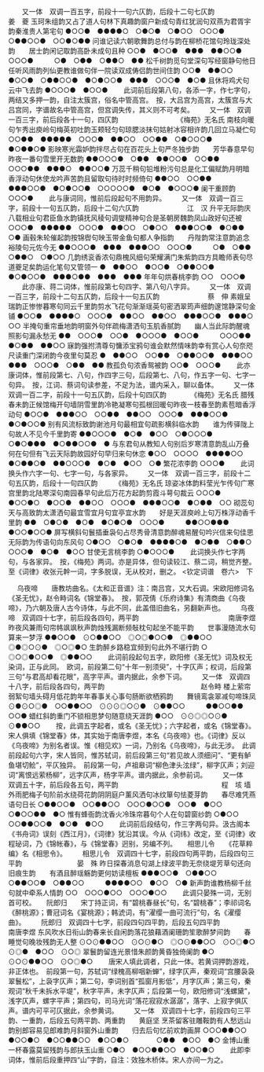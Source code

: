 <!-- { "loadSidebar": true } -->
　　又一体　双调一百五字，前段十一句六仄韵，后段十二句七仄韵　　　　　　　姜　夔
玉珂朱组韵又占了道人句林下真趣韵窗户新成句青红犹润句双燕为君胥宇韵秦淮贵人第宅句
●○○●　●●●●○　○●○●　○●○○　○○○●　○●●○○●　○○●○●●
问谁记读六朝歌舞韵总付与韵在柳桥花馆句玲珑深处韵　　居士韵闲记取韵高卧未成句且种
○○●　●○○●　●●●　●●○○●　○○○●　　　○●　○●●　○●●○　●●
松千树韵觅句堂深句写经窗静句他日任听风雨韵列仙更教谁做句伴一院读双成俦侣韵世间住韵
○○●　●●○○　●○○●　○●●○○●　●○●○○●　●●●　○○○●　●○●
且休将鸡犬句云中飞去韵
●○○○●　●○○●
 　　此词前后段第八句，各添一字，作七字句，两结又多押一韵，自注太簇宫，俗名中管高宫。　按，大吕宫为高宫，太簇宫与大吕宫同，字谱故名中管高宫，但宫调失传，其义则不可考矣。 
　　又一体　双调一百三字，前后段各十一句，四仄韵　　　　　　　　　《梅苑》无名氏
南枝向暖句乍秀出庾岭句梅英初吐韵玉颊轻匀句琼腮淡抹句姑射冰容相许韵几回立马凝伫句
○○●●　●●●●●　○○○●　●●○○　○○●●　○●○○○●　●○●●○●
影映寒光霜妒韵拌尽占句在百花头上句严冬独步韵　　芳华春意早句昨夜一番句雪里开无数韵
●●○○○●　○●●　●●○○●　○○●●　　　○○○●●　●●●○　●●○○●
万蕊千稍句铅堆粉污句总是化工偏赋韵月明暗香浮动句休使龙吟声苦韵且留取句待时时频倚句
●●○○　○○●●　●●●○○●　●○●○○●　○○○○○●　●○●　●○○○●
阑干重顾韵
○○○●
 　　此与康词同，惟前后段起句不用韵异。 
　　又一体　双调一百三字，前段十一句五仄韵，后段十二句六仄韵　　　　　　　江　汉
升平无际韵庆八载相业句君臣鱼水韵镇抚风稜句调燮精神句合是圣朝房魏韵凤山政好句还被
○○○●　●●●●●　○○○●　●●○○　○●○○　●●●○○●　●○●●　○●
画毂朱轮催起韵按锦辔句映玉带金鱼句都人争指韵　　丹陛韵常注意韵追念裕陵句元佐今无
●●○○○●　●●●　●●●○○　○○○●　　　○●　○●●　○●●○　○●○○
几韵绣衮香浓句鼎槐风细句荣耀满门朱紫韵四方具瞻师表句尽道夔足矣韵运化笔句又管领一
●　●●○○　●○○●　○●●○○●　●○●○○●　●●●○●●　●●●　●●●
年年句烘春桃李韵
○○　○○○●
 　　此亦康、蒋二词体，惟前段第七句四字、第八句八字异。 
　　又一体　双调一百三字，前段十二句五仄韵，后段十一句五仄韵　　　　　　　蔡　伸
素娥呈瑞韵正惨惨暮寒句同云千里韵剪水飞花句渐渐瑶英句密洒翠筠声细韵邃馆静深句金铺
●○○●　●●●●○　○○○●　●●○○　●●○○　●●●○○●　●●●○　○○
半掩句重帘垂地韵明窗外句伴疏梅潇洒句玉肌香腻韵　　幽人当此际韵醒魂照影句漏永愁无
●●　○○○●　○○●　●○○○●　●○○●　　　○○○●●　●○●●　●●○○
寐韵强拊清尊句慵添宝鸦句谁会默然情味韵幸有赏心人句奈咫尺读重门深闭韵今夜里句莫忍
●　●●○○　○○●●　○●●○○●　●●●○○　●●●　○○○●　○●●　●●
教孤负句浓香鸳被韵
○○●　○○○●
 　　此亦康词体，惟前段第七、八句，作四字三句，后段第七、八句，作五字一句、七字一句异。　按，江词、蔡词句读参差，不足为法，谱内采入，聊以备体。 
　　又一体　双调一百二字，前段十一句五仄韵，后段十句四仄韵　　　　《梅苑》无名氏
腊残春未韵正候馆梅开句墙阴雪里韵冷艳凝寒句孤根回暖句昨夜一枝春至韵素苞暗香浮动句
●○○●　●●●○○　○○●●　●●○○　○○○●　●●●○○●　●○●○○●
别有风流标致韵谢池月句最相宜句疏影横斜临水韵　　谁为传驿陇上句故人不见今千里韵寄
●●○○○●　●○●　●○○　○●○○○●　　　○●○●●●　●○●●○○●　●
与东君句从教知人句别后岁寒清意韵乱山万叠何在句但有飞云天际韵故园好句早归来句休恋
●○○　○○○○　●●●●○○　●○●●○●　●●○○○●　●○●　●○○　○●
繁花浓李韵
○○○●
 　　此词换头作六字一句、七字一句，与各家异。 
　　又一体　双调一百三字，前段十二句五仄韵，后段十一句四仄韵　　　《梅苑》无名氏
琼姿冰体韵料莹光乍传句广寒宫里韵北陆寒深句南园春早句此后万花方起韵剪霞斗萼句裁云
○○○●　●○○●○　●○○●　●●○○　○○○●　●●●○○●　●○●●　○○
砌蕊句天与高致韵太潇洒句最宜雪宜月句宜亭宜水韵　　好是天涯庾岭上句万株浮动香千里韵
●●　○●○●　●○●　●○●○●　○○○●　　　●●○○●●●　●○○●○○●
屏写横斜句鬟插垂袅句占尽秀骨清意韵醉魂易醒句吟兴信来句佳思无际韵为传语句向东风句
○●○○　○●○●　●●●●○●　●○●●　○●●○　○○○●　●○●　●○○
甘使无言桃李韵
○●○○○●
 　　此词换头作七字两句，与各家异。　按，《梅苑》两词。亦是异体，但句读较江、蔡二词，稍觉齐整。至《词律》收张元幹一词，字多脱误，无从校对，删之。
<钦定词谱　卷六>　下



　
乌夜啼　　唐教坊曲名。《太和正音谱》注：南吕宫，又大石调。宋欧阳修词名《圣无忧》，赵令畤词名《锦堂春》。　按，郭茂倩《乐府诗集》有清商曲《乌夜啼》，乃六朝及唐人古今诗体，与此不同，此盖借旧曲名，另翻新声也。
　　乌夜啼　双调四十七字，前后段各四句，两平韵　　　　　　　　　　　　　南唐李煜
昨夜风兼雨句帘帏飒飒秋声韵烛残漏断频敧枕句起坐不能平韵　　世事漫随流水句算来一梦浮
●●○○●　⊙○●●○○　◎○◎●○○●　◎●●○○　　　◎●◎○⊙●　◎○◎●○
生韵醉乡路稳宜频到句此外不堪行韵
○　◎○◎●○○●　◎●●○○
 　　此词前段起句五字，欧阳修《圣无忧》词及权无染词，正与此同。　欧词，前段第二句“十年一别须臾”，十字仄声；权词，后段第三句“与君高却看花眼”，高字平声。谱内据此，余参下词。 
　　又一体　双调四十八字，前后段各四句，两平韵　　　　　　　　　　　　　　赵令畤
楼上萦帘弱絮句墙头碍月低花韵年年春事关心事句肠断欲栖鸦韵　　舞镜鸾衾翠减句啼珠凤
⊙●⊙○◎●　○○●●○○　⊙⊙⊙◎○⊙●　⊙●●○○　　　●●○○●●　○○●
蜡红斜韵重门不锁相思梦句随意绕天涯韵
●○○　⊙⊙◎◎○⊙●　⊙●●○○
 　　按，此调五字起者，或名《圣无忧》；六字起者，或名《锦堂春》。宋人俱填《锦堂春》体，其实始于南唐李煜，本名《乌夜啼》也。《词律》反以《乌夜啼》为别名者误。惟《相见欢》一词，乃别名《乌夜啼》，与此无涉。　此调前段起句六字，宋人皆同，惟苏轼词，前后段第三句“若见故人须细问”、“更有鲈鱼堪切鲙”，平仄独异。　前段第一句，卢祖皋词“柳色津头泫绿”，柳字仄声；刘迎词“离恨远萦杨柳”，远字仄声，杨字平声。谱内据此，余参前词。 
　　又一体　双调五十字，前后段各五句，两平韵　　　　　　　　　　　　　　　程　垓
墙外雨肥梅子句阶前水绕荷花韵阴阴庭户薰风洒句冰纹箪句怯菱芽韵　　春尽难凭燕语句日长
○●●○○●　○○●●○○　○○○●○○●　○○●　●○○　　　○●○○●●　●○
惟有蜂衙韵沈香火冷珠帘暮句个人在句碧窗纱韵
○●○○　○○●●○○●　●○●　●○○
 　　此词前后段结句，作三字两句异。汲古阁本《书舟词》误刻《西江月》，《词律》犹沿其误。今从《词纬》改定，至《词律》收程珌词，乃《锦帐春》，与《锦堂春》迥别，另编不列。 
　
相思儿令　　《花草粹编》名《相思令》。
　　相思儿令　双调四十七字，前段四句两平韵，后段四句三平韵　　　　　　　　晏　殊
昨日探春消息句湖上绿波平韵无奈绕堤芳草句还向旧痕生韵　　有酒且醉瑶觞韵更何妨读檀板
●●●○○●　○●●○○　○●●○○●　○●●○○　　　●●●●○○　●○○　○●
新声韵谁教杨柳千丝句就中牵系人情韵
○○　○○○●○○　○○○●○○
 　　此调只晏殊一词，无别首可校。 
　
阮郎归　　宋丁持正词，有“碧桃春昼长”句，名“碧桃春”；李祁词名《醉桃源》；曹冠词名《宴桃源》；韩淲词，有“濯缨一曲可流行”句，名《濯缨曲》。
　　阮郎归　双调四十七字，前段四句四平韵，后段五句四平韵　　　　　　　　　南唐李煜
东风吹水日衔山韵春来长自闲韵落花狼藉酒阑珊韵笙歌醉梦间韵　　春睡觉句晚妆残韵无人整
⊙○⊙●●○○　⊙○⊙●○　◎○⊙●●○○　⊙○◎●○　　　⊙◎●　●○○　⊙○◎
翠鬟韵留连光景惜朱颜韵黄昏独倚阑韵
●○　⊙○⊙●●○○　⊙○◎●○
 　　唐宋人填此调者，只此一体。若黄词押韵游戏，非正体也。　前段第一句，苏轼词“绿槐高柳咽新蝉”，绿字仄声，秦观词“宫腰袅袅翠鬟松”，上袅字仄声；第二句，李词别首“孤窗月影低”，月字仄声；第三句，秦观词“秋千未拆水平堤”，秋字平声，未字仄声；后段第一句，欧阳修词“浅螺黛”，浅字仄声，螺字平声；第四句，司马光词“落花寂寂水潺潺”，落字、上寂字俱仄声。谱内可平可仄据此，余参黄词。 
　　又一体　双调四十七字，前段四句三平韵、一重韵，后段五句两平韵、两重韵　　黄庭坚
烹茶留客驻雕鞍韵有人愁远山韵别郎容易见郎难韵月斜窗外山重韵　　归去后句忆前欢韵画屏
○○○●●○○　●○○●○　●○○●●○○　●○○●○　　　　○●●　●○○　●○
金博山重一杯春露莫留残韵与郎扶玉山重
○●○　●○○●●○○　●○○●○
 　　此即李词体，惟前后段重押四“山”字韵，自注：效独木桥体。宋人亦间一为之。 
　
